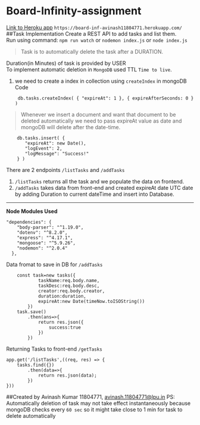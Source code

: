 # Board-Infinity-assignment 
[Link to Heroku app](https://board-inf-avinash11804771.herokuapp.com/)
`https://board-inf-avinash11804771.herokuapp.com/`
##Task Implementation
Create a REST API to add tasks and list them.
<br/>
Run using command: `npm run watch` or `nodemon index.js` or `node index.js`
> Task is to automatically delete the task after a DURATION.
  
  Duration(in Minutes) of task is provided by USER
<br/>
To implement automatic deletion in `MongoDB` used TTL `Time to live`.<br/>

1. we need to create a index in collection using `createIndex` in mongoDB<br/>
    Code
        
        db.tasks.createIndex( { "expireAt": 1 }, { expireAfterSeconds: 0 } )
>Whenever we insert a document and want that document to be deleted automatically we need to pass expireAt value as date and mongoDB will delete after the date-time.
    
        db.tasks.insert( {
           "expireAt": new Date(),
           "logEvent": 2,
           "logMessage": "Success!"
        } )

 There are 2 endpoints `/listTasks` and `/addTasks`
  
1. `/listTasks` returns all the task and we populate the data on frontend.
2. `/addTasks` takes data from front-end and created expireAt date UTC date by adding Duration to current dateTime and insert into Database.

---
**Node Modules Used**<br/>
```
"dependencies": {
    "body-parser": "^1.19.0",
    "dotenv": "^8.2.0",
    "express": "^4.17.1",
    "mongoose": "^5.9.26",
    "nodemon": "^2.0.4"
  },
```

Data fromat to save in DB for `/addTasks`
```
    const task=new tasks({
            taskName:req.body.name,
            taskDesc:req.body.desc,
            creator:req.body.creator,
            duration:duration,
            expireAt:new Date(timeNow.toISOString())
        })
    task.save()
        .then(ans=>{
            return res.json({
                success:true
            })
        })
```
Returning Tasks to front-end `/getTasks`
```
app.get('/listTasks',((req, res) => {
    tasks.find({})
        .then(data=>{
            return res.json(data);
        })
}))
```
##Created by Avinash Kumar 11804771, avinash.11804771@lpu.in
PS: Automatically deletion of task may not take effect instantaneously because mongoDB checks every `60 sec`
 so it might take close to 1 min for task to delete automatically